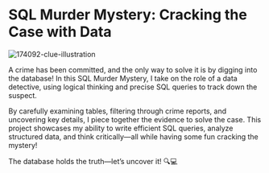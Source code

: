 # SQL Murder Mystery: Cracking the Case with Data

![174092-clue-illustration](https://github.com/user-attachments/assets/3a39730a-d528-4485-9021-75a3ae189e5d)

A crime has been committed, and the only way to solve it is by digging into the database! In this SQL Murder Mystery, I take on the role of a data detective, using logical thinking and precise SQL queries to track down the suspect.

By carefully examining tables, filtering through crime reports, and uncovering key details, I piece together the evidence to solve the case. This project showcases my ability to write efficient SQL queries, analyze structured data, and think critically—all while having some fun cracking the mystery!

The database holds the truth—let’s uncover it! 🔍💻

